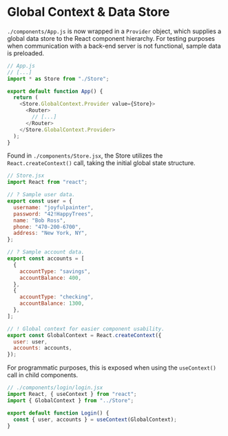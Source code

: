 # Global Context & Data Store

`./components/App.js` is now wrapped in a `Provider` object, which supplies a global data store to the React component hierarchy. For testing purposes when communication with a back-end server is not functional, sample data is preloaded.

```js
// App.js
// [...]
import * as Store from "./Store";

export default function App() {
  return (
    <Store.GlobalContext.Provider value={Store}>
      <Router>
        // [...]
      </Router>
    </Store.GlobalContext.Provider>
  );
}
```

Found in `./components/Store.jsx`, the Store utilizes the `React.createContext()` call, taking the initial global state structure.

```js
// Store.jsx
import React from "react";

// ? Sample user data.
export const user = {
  username: "joyfulpainter",
  password: "42!HappyTrees",
  name: "Bob Ross",
  phone: "470-200-6700",
  address: "New York, NY",
};

// ? Sample account data.
export const accounts = [
  {
    accountType: "savings",
    accountBalance: 400,
  },
  {
    accountType: "checking",
    accountBalance: 1300,
  },
];

// ! Global context for easier component usability.
export const GlobalContext = React.createContext({
  user: user,
  accounts: accounts,
});
```

For programmatic purposes, this is exposed when using the `useContext()` call in child components.

```js
// ./components/login/login.jsx
import React, { useContext } from "react";
import { GlobalContext } from "../Store";

export default function Login() {
  const { user, accounts } = useContext(GlobalContext);
}
```
